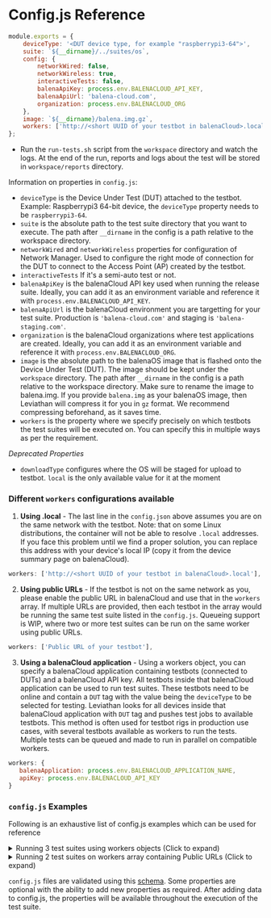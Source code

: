 # Config.js Reference
```js
module.exports = {
    deviceType: '<DUT device type, for example "raspberrypi3-64">',
    suite: `${__dirname}/../suites/os`,
    config: {
        networkWired: false,
        networkWireless: true,
        interactiveTests: false,
        balenaApiKey: process.env.BALENACLOUD_API_KEY,
        balenaApiUrl: 'balena-cloud.com',
        organization: process.env.BALENACLOUD_ORG
    },
    image: `${__dirname}/balena.img.gz`,
    workers: ['http://<short UUID of your testbot in balenaCloud>.local'],
};
```

- Run the `run-tests.sh` script from the `workspace` directory and watch the logs. At the end of the run, reports and logs about the test will be stored in `workspace/reports` directory.

Information on properties in `config.js`:

- `deviceType` is the Device Under Test (DUT) attached to the testbot. Example: Raspberrypi3 64-bit device, the `deviceType` property needs to be `raspberrypi3-64`.
- `suite` is the absolute path to the test suite directory that you want to execute. The path after `__dirname` in the config is a path relative to the workspace directory.
- `networkWired` and `networkWireless` properties for configuration of Network Manager. Used to configure the right mode of connection for the DUT to connect to the Access Point (AP) created by the testbot.
- `interactiveTests` If it's a semi-auto test or not.
- `balenaApiKey` is the balenaCloud API key used when running the release suite. Ideally, you can add it as an environment variable and reference it with `process.env.BALENACLOUD_API_KEY`.
- `balenaApiUrl` is the balenaCloud environment you are targetting for your test suite. Production is `'balena-cloud.com'` and staging is `'balena-staging.com'`.
- `organization` is the balenaCloud organizations where test applications are created. Ideally, you can add it as an environment variable and reference it with `process.env.BALENACLOUD_ORG`.
- `image` is the absolute path to the balenaOS image that is flashed onto the Device Under Test (DUT). The image should be kept under the `workspace` directory. The path after `__dirname` in the config is a path relative to the workspace directory. Make sure to rename the image to balena.img. If you provide `balena.img` as your balenaOS image, then Leviathan will compress it for you in `gz` format. We recommend compressing beforehand, as it saves time.  
- `workers` is the property where we specify precisely on which testbots the test suites will be executed on. You can specify this in multiple ways as per the requirement. 

*Deprecated Properties*

- `downloadType` configures where the OS will be staged for upload to testbot. `local` is the only available value for it at the moment

### Different `workers` configurations available

1. **Using <UUID>.local** - The last line in the `config.json` above assumes you are on the same network with the testbot. Note: that on some Linux distributions, the container will not be able to resolve `.local` addresses. If you face this problem until we find a proper solution, you can replace this address with your device's local IP (copy it from the device summary page on balenaCloud).

```js
workers: ['http://<short UUID of your testbot in balenaCloud>.local'],
```

2. **Using public URLs** - If the testbot is not on the same network as you, please enable the public URL in balenaCloud and use that in the `workers` array. If multiple URLs are provided, then each testbot in the array would be running the same test suite listed in the `config.js`. Queueing support is WIP, where two or more test suites can be run on the same worker using public URLs.

```js
workers: ['Public URL of your testbot'],
```

3. **Using a balenaCloud application** - Using a workers object, you can specify a balenaCloud application containing testbots (connected to DUTs) and a balenaCloud API key. All testbots inside that balenaCloud application can be used to run test suites. These testbots need to be online and contain a `DUT` tag with the value being the `deviceType` to be selected for testing. Leviathan looks for all devices inside that balenaCloud application with `DUT` tag and pushes test jobs to available testbots. This method is often used for testbot rigs in production use cases, with several testbots available as workers to run the tests. Multiple tests can be queued and made to run in parallel on compatible workers.

```js
workers: {
   balenaApplication: process.env.BALENACLOUD_APPLICATION_NAME,
   apiKey: process.env.BALENACLOUD_API_KEY
}
```

### `config.js` Examples

Following is an exhaustive list of config.js examples which can be used for reference

<details>
  <summary>Running 3 test suites using workers objects (Click to expand)</summary>

```js
module.exports = [{
        deviceType: "raspberrypi3",
        suite: `${__dirname}/../suites/os`,
        config: {
            networkWired: false,
            networkWireless: true,
            interactiveTests: false,
            balenaApiKey: process.env.BALENACLOUD_API_KEY,
            balenaApiUrl: 'balena-cloud.com',
            organization: process.env.BALENACLOUD_ORG,
        },
        image: `${__dirname}/balena.img.gz`,
        workers: {
            balenaApplication: 'testbot-vipul',
            apiKey: "blah-blah-blah",
        },
    },
    {
        deviceType: "raspberrypi3",
        suite: `${__dirname}/../suites/hup`,
        config: {
            networkWired: false,
            networkWireless: true,
            interactiveTests: false,
            balenaApiKey: process.env.BALENACLOUD_API_KEY,
            balenaApiUrl: 'balena-cloud.com',
            organization: process.env.BALENACLOUD_ORG
        },
        image: `${__dirname}/balena.img.gz`,
        workers: {
            balenaApplication: 'testbot-vipul',
            apiKey: "blah-blah-blah",
        }
    },
    {
        deviceType: "raspberrypi3",
        suite: `${__dirname}/../suites/release`,
        config: {
            networkWired: false,
            networkWireless: true,
            interactiveTests: false,
            balenaApiKey: process.env.BALENACLOUD_API_KEY,
            balenaApiUrl: 'balena-cloud.com',
            organization: process.env.BALENACLOUD_ORG
        },
        image: `${__dirname}/balena.img.gz`,
        workers: {
            balenaApplication: 'testbot-vipul',
            apiKey: "blah-blah-blah",
        }
    }]
```
</details>

<details>
  <summary>Running 2 test suites on workers array containing Public URLs (Click to expand)</summary>

```js
module.exports = [{
        deviceType: "raspberrypi3",
        suite: `${__dirname}/../suites/os`,
        config: {
            networkWired: false,
            networkWireless: true,
            interactiveTests: false,
            balenaApiKey: process.env.BALENACLOUD_API_KEY,
            balenaApiUrl: 'balena-cloud.com',
            organization: process.env.BALENACLOUD_ORG,
        },
        image: `${__dirname}/balena.img.gz`,
        workers: ['https://6ad523252f8288bdff15bda320485237.balena-devices.com/']
    },
    {
        deviceType: "raspberrypi3",
        suite: `${__dirname}/../suites/hup`,
        config: {
            networkWired: false,
            networkWireless: true,
            interactiveTests: false,
            balenaApiKey: process.env.BALENACLOUD_API_KEY,
            balenaApiUrl: 'balena-cloud.com',
            organization: process.env.BALENACLOUD_ORG
        },
        image: `${__dirname}/balena.img.gz`,
        workers: ['https://123213bda32048sgd5dfw223423723324.balena-devices.com/']
    }]
```
</details>

`config.js` files are validated using this [schema](https://github.com/balena-os/leviathan/blob/master/client/lib/schemas/multi-client-config.js). Some properties are optional with the ability to add new properties as required. After adding data to config.js, the properties will be available throughout the execution of the test suite.
